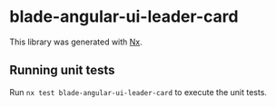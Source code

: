 # blade-angular-ui-leader-card

This library was generated with [Nx](https://nx.dev).

## Running unit tests

Run `nx test blade-angular-ui-leader-card` to execute the unit tests.
